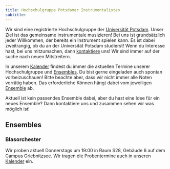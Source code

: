 ```yaml
---
title: Hochschulgruppe Potsdamer Instrumentalisten
subtitle: 
---
```


Wir sind eine registrierte Hochschulgruppe der [Universität Potsdam](https://www.uni-potsdam.de/de/organisation/weitere-einrichtungen/eingetragene-vereinigungen.html).
Unser Ziel ist das gemeinsame instrumentale musizieren!
Bei uns ist grundsätzlich jeder Willkommen, der bereits ein Instrument spielen kann.
Es ist dabei zweitrangig, ob du an der Universität Potsdam studierst!
Wenn du Interesse hast, bei uns mitzumachen, dann [kontaktiere](/kontakt) uns!
Wir sind immer auf der suche nach neuen Mitstreitern.

In unserem [Kalender](/kalender) findest du immer die aktuellen Termine unserer Hochschulgruppe und [Ensembles](#ensembles).
Du bist gerne eingeladen auch spontan vorbeizuschauen!
Bitte beachte aber, dass wir nicht immer alle Noten vorrätig haben.
Das erforderliche Können hängt dabei vom jeweiligen [Ensemble](#ensembles) ab.

Aktuell ist kein passendes Ensemble dabei, aber du hast eine Idee für ein neues Ensemble?
Dann kontaktiere uns und zusammen sehen wir was möglich ist!


## Ensembles

### Blasorchester
Wir proben aktuell Donnerstags um 19:00 in Raum S28, Gebäude 6 auf dem Campus Griebnitzsee. Wir tragen die Probentermine auch in unseren [Kalender](/kalender) ein.
